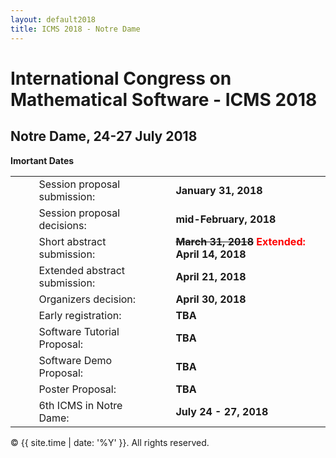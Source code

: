 ```yaml
---
layout: default2018
title: ICMS 2018 - Notre Dame
---
```


# International Congress on Mathematical Software - ICMS 2018
## Notre Dame, 24-27 July 2018

**Imortant Dates**

<table>
<tr><td>&nbsp;&nbsp;&nbsp;&nbsp;&nbsp;</td>
            	<td>Session proposal submission:</td>
            	<td>&nbsp;&nbsp;</td>
                <td><b>January 31, 2018</b></td>
				</tr>
<tr><td>&nbsp;&nbsp;&nbsp;&nbsp;&nbsp;</td>
            	<td>Session proposal decisions:</td>
            	<td>&nbsp;&nbsp;</td>
                <td><b>mid-February, 2018</b></td>
				</tr>
<tr><td>&nbsp;&nbsp;&nbsp;&nbsp;&nbsp;</td>
            	<td>Short abstract submission:</td>
            	<td>&nbsp;&nbsp;</td>
                <td><b><strike>March 31, 2018</strike> <font color="red">Extended: </font>April 14, 2018</b></td>
            </tr>
	    <tr><td>&nbsp;</td>
            	<td>Extended abstract submission:</td>
            	<td>&nbsp;&nbsp;</td>
                <td><b>April 21, 2018</b></td>
            </tr>
	    <tr><td>&nbsp;</td>
            	<td>Organizers decision:</td>
            	<td>&nbsp;&nbsp;</td>
                <td><b>April 30, 2018</b></td>
            </tr>            
	    <tr><td>&nbsp;</td>
            	<td>Early registration:</td>
            	<td>&nbsp;&nbsp;</td>
                <td><b>TBA</b></td>
            </tr>            
	    <tr><td>&nbsp;</td>
            	<td>Software Tutorial Proposal:</td>
            	<td>&nbsp;&nbsp;</td>
                <td><b>TBA</b></td>
            </tr>
	    <tr><td>&nbsp;</td>
            	<td>Software Demo Proposal:</td>
            	<td>&nbsp;&nbsp;</td>
                <td><b>TBA</b></td>
            </tr>                                            		
	    <tr><td>&nbsp;</td>
            	<td>Poster Proposal:</td>
            	<td>&nbsp;&nbsp;</td>
                <td><b>TBA</b></td>
            </tr>
	    <tr><td>&nbsp;</td>
		<td>6th ICMS in Notre Dame:</td>
            	<td>&nbsp;&nbsp;</td>
                <td><b>July  24 - 27, 2018</b></td>
            </tr>                               
           </table>

<p>&copy; {{ site.time | date: '%Y' }}. All rights reserved.</p>
